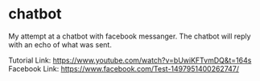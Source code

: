 # chatbot

My attempt at a chatbot with facebook messanger. The chatbot will reply with an echo of what was sent.

Tutorial Link: https://www.youtube.com/watch?v=bUwiKFTvmDQ&t=164s
Facebook Link: https://www.facebook.com/Test-1497951400262747/
